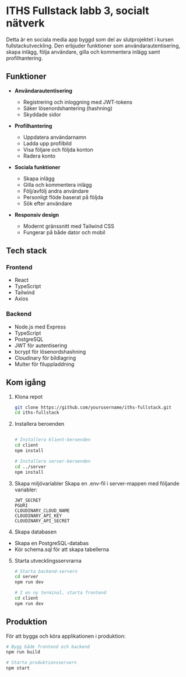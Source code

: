 # ITHS Fullstack labb 3, socialt nätverk

Detta är en sociala media app byggd som del av slutprojektet i kursen fullstackutveckling. Den erbjuder funktioner som användarautentisering, skapa inlägg, följa användare, gilla och kommentera inlägg samt profilhantering.

## Funktioner

-   **Användarautentisering**

    -   Registrering och inloggning med JWT-tokens
    -   Säker lösenordshantering (hashning)
    -   Skyddade sidor

-   **Profilhantering**

    -   Uppdatera användarnamn
    -   Ladda upp profilbild
    -   Visa följare och följda konton
    -   Radera konto

-   **Sociala funktioner**

    -   Skapa inlägg
    -   Gilla och kommentera inlägg
    -   Följ/avfölj andra användare
    -   Personligt flöde baserat på följda
    -   Sök efter användare

-   **Responsiv design**
    -   Modernt gränssnitt med Tailwind CSS
    -   Fungerar på både dator och mobil

## Tech stack

### Frontend

-   React
-   TypeScript
-   Tailwind
-   Axios

### Backend

-   Node.js med Express
-   TypeScript
-   PostgreSQL
-   JWT för autentisering
-   bcrypt för lösenordshashning
-   Cloudinary för bildlagring
-   Multer för filuppladdning

## Kom igång

1. Klona repot

    ```bash
    git clone https://github.com/yourusername/iths-fullstack.git
    cd iths-fullstack
    ```

2. Installera beroenden

    ```bash

    # Installera klient-beroenden
    cd client
    npm install

    # Installera server-beroenden
    cd ../server
    npm install
    ```

3. Skapa miljövariabler
   Skapa en .env-fil i server-mappen med följande variabler:

    ```
    JWT_SECRET
    PGURI
    CLOUDINARY_CLOUD_NAME
    CLOUDINARY_API_KEY
    CLOUDINARY_API_SECRET
    ```

4. Skapa databasen

-   Skapa en PostgreSQL-databas
-   Kör schema.sql för att skapa tabellerna

5. Starta utvecklingsservrarna

    ```bash
    # Starta backend-servern
    cd server
    npm run dev

    # I en ny terminal, starta frontend
    cd client
    npm run dev
    ```

## Produktion

För att bygga och köra applikationen i produktion:

```bash
# Bygg både frontend och backend
npm run build

# Starta produktionsservern
npm start
```
